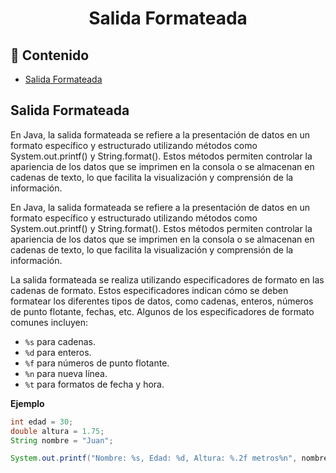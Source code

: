 <h1 align="center">Salida Formateada</h1>

<h2>📑 Contenido</h2>

- [Salida Formateada](#salida-formateada)

## Salida Formateada

En Java, la salida formateada se refiere a la presentación de datos en un formato específico y estructurado utilizando métodos como System.out.printf() y String.format(). Estos métodos permiten controlar la apariencia de los datos que se imprimen en la consola o se almacenan en cadenas de texto, lo que facilita la visualización y comprensión de la información.

En Java, la salida formateada se refiere a la presentación de datos en un formato específico y estructurado utilizando métodos como System.out.printf() y String.format(). Estos métodos permiten controlar la apariencia de los datos que se imprimen en la consola o se almacenan en cadenas de texto, lo que facilita la visualización y comprensión de la información.

La salida formateada se realiza utilizando especificadores de formato en las cadenas de formato. Estos especificadores indican cómo se deben formatear los diferentes tipos de datos, como cadenas, enteros, números de punto flotante, fechas, etc. Algunos de los especificadores de formato comunes incluyen:

- `%s` para cadenas.
- `%d` para enteros.
- `%f` para números de punto flotante.
- `%n` para nueva línea.
- `%t` para formatos de fecha y hora.

**Ejemplo**

```java
int edad = 30;
double altura = 1.75;
String nombre = "Juan";

System.out.printf("Nombre: %s, Edad: %d, Altura: %.2f metros%n", nombre, edad, altura);
```
